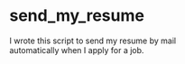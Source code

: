 # send_my_resume

I wrote this script to send my resume by mail  
automatically when I apply for a job.
